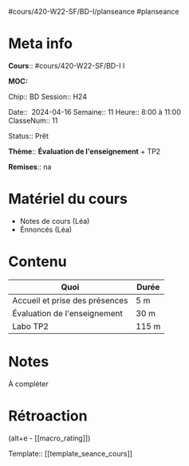 #cours/420-W22-SF/BD-I/planseance #planseance
# Meta info

**Cours**:: #cours/420-W22-SF/BD-I I 

**MOC:** 

Chip:: <span class="chip cours-1">BD</span>
Session:: H24

Date::  2024-04-16
Semaine:: 11
Heure:: 8:00 à 11:00  
ClasseNum:: 11

Status::  <span class="chip ready">Prêt</span>

**Thème**:: **Évaluation de l'enseignement** + TP2

**Remises**:: <span class="chip na">na</span>

# Matériel du cours
* Notes de cours (Léa)
* Énnoncés (Léa)
# Contenu

| Quoi                           | Durée |
| ------------------------------ | ----- |
| Accueil et prise des présences | 5 m   |
| Évaluation de l'enseignement   | 30 m  |
| Labo TP2                       | 115 m |

# Notes
À compléter

# Rétroaction
(alt+e - [[macro_rating]])

Template:: [[template_seance_cours]]